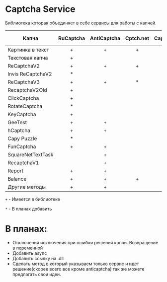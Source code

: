# Captcha Service
Библиотека которая объединяет в себе сервисы для работы с капчей.

|Капча            | RuCaptcha | AntiCaptcha  | Cptch.net|Captcha.guru|2Captcha | Solvecaptcha.com| Azcaptcha.com | X-captcha.ru| DeCaptcher | DeathByCaptcha |
| ---             | :---:     | :---:        |:---:     |:---:       | :---:   |:---:            |:---:          |:---:        |:---:       |:---:           | 
| Картинка в текст|      +    |      +       |     +    |      +     |         |                 |               |             |            |                | 
| Текстовая капча |      +    |              |          |            |         |                 |               |             |            |                | 
| ReCaptchaV2     |      +    |      +       |     +    |      +     |         |                 |               |             |            |                | 
|Invis ReCaptchaV2|      *    |              |          |            |         |                 |               |             |            |                | 
| ReCaptchaV3     |      +    |      +       |     *    |            |         |                 |               |             |            |                | 
| RecaptchaV2Old  |      +    |              |          |            |         |                 |               |             |            |                | 
| ClickCaptcha    |      +    |              |          |            |         |                 |               |             |            |                | 
| RotateCaptcha   |      *    |              |          |            |         |                 |               |             |            |                | 
| KeyCaptcha      |      +    |              |          |            |         |                 |               |             |            |                | 
| GeeTest         |      +    |      +       |          |            |         |                 |               |             |            |                | 
| hCaptcha        |      +    |      +       |          |            |         |                 |               |             |            |                | 
| Capy Puzzle     |      *    |              |          |            |         |                 |               |             |            |                | 
| FunCaptcha      |      +    |      +       |          |            |         |                 |               |             |            |                | 
|SquareNetTextTask|           |      +       |          |            |         |                 |               |             |            |                | 
| RecaptchaV1     |           |      +       |          |            |         |                 |               |             |            |                | 
| Report          |      +    |      +       |          |            |         |                 |               |             |            |                | 
| Balance         |      +    |      +       |     +    |      +     |         |                 |               |             |            |                | 
| Другие методы   |      +    |      +       |          |            |         |                 |               |             |            |                |  

`+` - Имеется в библиотеке

`*` - В планах добавить
    
# В планах:
  - Отключения исключения при ошибки решения капчи. Возвращение в переменной
  - Добавить async
  - Добавить ссылку на .dll
  - Сделать метод в который указываем только сервис и идет решение(скорее всего все кроме anticaptcha)
так же можете предлагать свои идеи.
